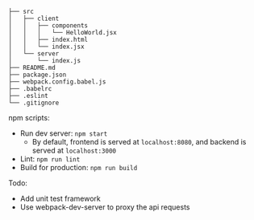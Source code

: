 ```
├── src
│   ├── client
│   │   ├── components
│   │   │   └── HelloWorld.jsx
│   │   ├── index.html
│   │   └── index.jsx
│   └── server
│       └── index.js
├── README.md
├── package.json
├── webpack.config.babel.js
├── .babelrc
├── .eslint
└── .gitignore
```

npm scripts:

- Run dev server: `npm start`
  - By default, frontend is served at `localhost:8080`, and backend is served at `localhost:3000`
- Lint: `npm run lint`
- Build for production: `npm run build`

Todo:

- Add unit test framework
- Use webpack-dev-server to proxy the api requests

